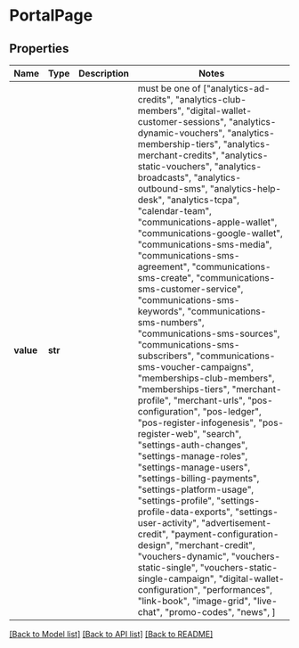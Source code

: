 # PortalPage


## Properties
Name | Type | Description | Notes
------------ | ------------- | ------------- | -------------
**value** | **str** |  |  must be one of ["analytics-ad-credits", "analytics-club-members", "digital-wallet-customer-sessions", "analytics-dynamic-vouchers", "analytics-membership-tiers", "analytics-merchant-credits", "analytics-static-vouchers", "analytics-broadcasts", "analytics-outbound-sms", "analytics-help-desk", "analytics-tcpa", "calendar-team", "communications-apple-wallet", "communications-google-wallet", "communications-sms-media", "communications-sms-agreement", "communications-sms-create", "communications-sms-customer-service", "communications-sms-keywords", "communications-sms-numbers", "communications-sms-sources", "communications-sms-subscribers", "communications-sms-voucher-campaigns", "memberships-club-members", "memberships-tiers", "merchant-profile", "merchant-urls", "pos-configuration", "pos-ledger", "pos-register-infogenesis", "pos-register-web", "search", "settings-auth-changes", "settings-manage-roles", "settings-manage-users", "settings-billing-payments", "settings-platform-usage", "settings-profile", "settings-profile-data-exports", "settings-user-activity", "advertisement-credit", "payment-configuration-design", "merchant-credit", "vouchers-dynamic", "vouchers-static-single", "vouchers-static-single-campaign", "digital-wallet-configuration", "performances", "link-book", "image-grid", "live-chat", "promo-codes", "news", ]

[[Back to Model list]](../README.md#documentation-for-models) [[Back to API list]](../README.md#documentation-for-api-endpoints) [[Back to README]](../README.md)


